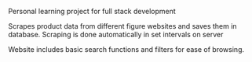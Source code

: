 Personal learning project for full stack development

Scrapes product data from different figure websites and saves them in database. Scraping is done automatically in set intervals on server

Website includes basic search functions and filters for ease of browsing.
